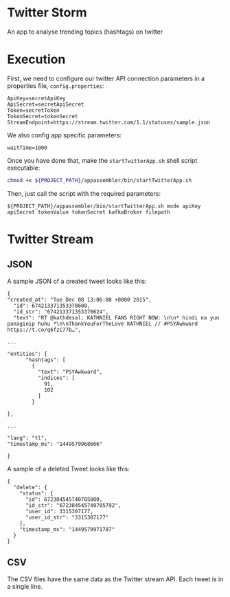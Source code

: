 # Twitter Storm

An app to analyse trending topics (hashtags) on twitter


# Execution

First, we need to configure our twitter API connection parameters in a properties file, `config.properties`:

```
ApiKey=secretApiKey
ApiSecret=secretApiSecret
Token=secretToken
TokenSecret=tokenSecret
StreamEndpoint=https://stream.twitter.com/1.1/statuses/sample.json
```

We also config app specific parameters:

```
waitTime=1000

```

Once you have done that, make the `startTwitterApp.sh` shell script executable:

```sh
chmod +x ${PROJECT_PATH}/appassembler/bin/startTwitterApp.sh
```

Then, just call the script with the required parameters:

```
${PROJECT_PATH}/appassembler/bin/startTwitterApp.sh mode apiKey apiSecret tokenValue tokenSecret kafkaBroker filepath
```

# Twitter Stream
## JSON
A sample JSON of a created tweet looks like this:

```
{
"created_at": "Tue Dec 08 13:06:08 +0000 2015",
  "id": 674213371353370600,
  "id_str": "674213371353370624",
  "text": "RT @kathdesal: KATHNIEL FANS RIGHT NOW: \n\n* hindi na yun panaginip huhu *\n\nThankYouForTheLove KATHNIEL // #PSYAwkward https://t.co/q6fzC77b…",

...

"entities": {
      "hashtags": [
        {
          "text": "PSYAwkward",
          "indices": [
            91,
            102
          ]
        }

},

...

"lang": "tl",
"timestamp_ms": "1449579968666"

}
```

A sample of a deleted Tweet looks like this:

```
{
  "delete": {
    "status": {
      "id": 672384545740705800,
      "id_str": "672384545740705792",
      "user_id": 3315307177,
      "user_id_str": "3315307177"
    },
    "timestamp_ms": "1449579971787"
  }
}
```

## CSV

The CSV files have the same data as the Twitter stream API. Each tweet is in a single line.




